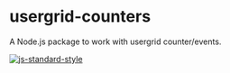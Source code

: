 # usergrid-counters
A Node.js package to work with usergrid counter/events.

[![js-standard-style](https://cdn.rawgit.com/feross/standard/master/badge.svg)](https://github.com/feross/standard)
